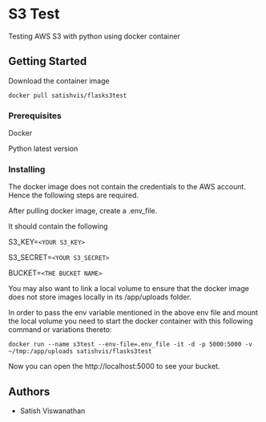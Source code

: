
# S3 Test

Testing AWS S3 with python using docker container

## Getting Started

Download the container image

```
docker pull satishvis/flasks3test
```

### Prerequisites

Docker

Python latest version

### Installing

The docker image does not contain the credentials to the AWS account. Hence the following steps are required.

After pulling docker image, create a .env_file.

It should contain the following

S3_KEY=`<YOUR S3_KEY>`

S3_SECRET=`<YOUR S3_SECRET>`

BUCKET=`<THE BUCKET NAME>`

You may also want to link a local volume to ensure that the docker image does not store images locally in its /app/uploads folder.

In order to pass the env variable mentioned in the above env file and mount the local volume you need to start the docker container with this following command or variations thereto:

```
docker run --name s3test --env-file=.env_file -it -d -p 5000:5000 -v ~/tmp:/app/uploads satishvis/flasks3test
```

Now you can open the http://localhost:5000 to see your bucket.


## Authors

* Satish Viswanathan
